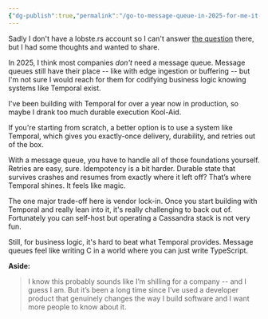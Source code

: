 ```yaml
---
{"dg-publish":true,"permalink":"/go-to-message-queue-in-2025-for-me-it-s-temporal/","created":"2025-06-04T13:23:20.233-07:00","updated":"2025-06-04T15:27:04.701-07:00"}
---
```


Sadly I don't have a lobste.rs account so I can't answer [the question](https://lobste.rs/s/uwp2hd/what_s_your_go_message_queue_2025) there, but I had some thoughts and wanted to share.

In 2025, I think most companies _don't_ need a message queue. Message queues still have their place -- like with edge ingestion or buffering -- but I'm not sure I would reach for them for codifying business logic knowing systems like Temporal exist. 

I've been building with Temporal for over a year now in production, so maybe I drank too much durable execution Kool-Aid. 

If you're starting from scratch, a better option is to use a system like Temporal, which gives you exactly-once delivery, durability, and retries out of the box.

With a message queue, you have to handle all of those foundations yourself. Retries are easy, sure. Idempotency is a bit harder. Durable state that survives crashes and resumes from exactly where it left off? That’s where Temporal shines. It feels like magic.

The one major trade-off here is vendor lock-in. Once you start building with Temporal and really lean into it, it's really challenging to back out of. Fortunately you can self-host but operating a Cassandra stack is not very fun.

Still, for business logic, it's hard to beat what Temporal provides. Message queues feel like writing C in a world where you can just write TypeScript.

**Aside:**
>I know this probably sounds like I’m shilling for a company -- and I guess I am. But it’s been a long time since I’ve used a developer product that genuinely changes the way I build software and I want more people to know about it.